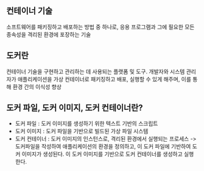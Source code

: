## 컨테이너 기술

소프트웨어를 패키징하고 배포하는 방법 중 하나로, 응용 프로그램과 그에 필요한 모든 종속성을 격리된 환경에 포장하는 기술

## 도커란

컨테이너 기술을 구현하고 관리하는 데 사용되는 플랫폼 및 도구. 개발자와 시스템 관리자가 애플리케이션을 가상 컨테이너로 패키징하고 배포, 실행할 수 있게 해주며, 이를 통해 환경 간의 이식성 향상

## 도커 파일, 도커 이미지, 도커 컨테이너란?

- 도커 파일 : 도커 이미지를 생성하기 위한 텍스트 기반의 스크립트
- 도커 이미지 : 도커 파일을 기반으로 빌드된 가상 파일 시스템
- 도커 컨테이너 : 도커 이미지의 인스턴스로, 격리된 환경에서 실행되는 프로세스
  -> 도커파일을 작성하여 애플리케이션의 환경을 정의하고, 이 도커 파일에 기반하여 도커 이미지가 생성된다. 이 도커 이미지를 기반으로 도커 컨테이너를 생성하고 실행한다.
